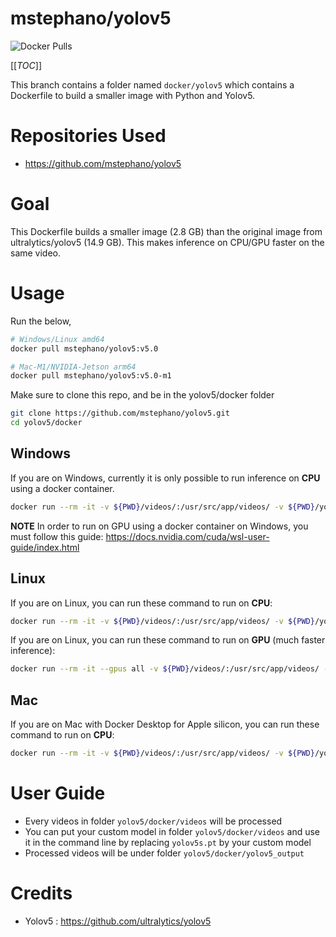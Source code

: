 # mstephano/yolov5

<img alt="Docker Pulls" src="https://img.shields.io/docker/pulls/mstephano/yolov5">

[[_TOC_]]

This branch contains a folder named `docker/yolov5` which contains a Dockerfile to build a smaller image with Python and Yolov5.

# Repositories Used
- https://github.com/mstephano/yolov5

# Goal

This Dockerfile builds a smaller image (2.8 GB) than the original image from ultralytics/yolov5 (14.9 GB). This makes inference on CPU/GPU faster on the same video.

# Usage

Run the below,

```bash
# Windows/Linux amd64
docker pull mstephano/yolov5:v5.0

# Mac-M1/NVIDIA-Jetson arm64
docker pull mstephano/yolov5:v5.0-m1
```

Make sure to clone this repo, and be in the yolov5/docker folder
```bash
git clone https://github.com/mstephano/yolov5.git
cd yolov5/docker
```

## Windows
If you are on Windows, currently it is only possible to run inference on **CPU** using a docker container.
```bash
docker run --rm -it -v ${PWD}/videos/:/usr/src/app/videos/ -v ${PWD}/yolov5_output/:/usr/src/app/runs/ mstephano/yolov5:v5.0 /bin/bash -c "python detect.py --source ./videos/ --weights ./videos/yolov5s.pt"
```
**NOTE** In order to run on GPU using a docker container on Windows, you must follow this guide: https://docs.nvidia.com/cuda/wsl-user-guide/index.html

## Linux
If you are on Linux, you can run these command to run on **CPU**:
```bash
docker run --rm -it -v ${PWD}/videos/:/usr/src/app/videos/ -v ${PWD}/yolov5_output/:/usr/src/app/runs/ mstephano/yolov5:v5.0 /bin/bash -c "python detect.py --source ./videos/ --weights ./videos/yolov5s.pt"
```

If you are on Linux, you can run these command to run on **GPU** (much faster inference):
```bash
docker run --rm -it --gpus all -v ${PWD}/videos/:/usr/src/app/videos/ -v ${PWD}/yolov5_output/:/usr/src/app/runs/ mstephano/yolov5:v5.0 /bin/bash -c "python detect.py --source ./videos/ --weights ./videos/yolov5s.pt"
```

## Mac
If you are on Mac with Docker Desktop for Apple silicon, you can run these command to run on **CPU**:
```bash
docker run --rm -it -v ${PWD}/videos/:/usr/src/app/videos/ -v ${PWD}/yolov5_output/:/usr/src/app/runs/ mstephano/yolov5:v5.0-m1 /bin/bash -c "python detect.py --source ./videos/ --weights ./videos/yolov5s.pt"
```

# User Guide
- Every videos in folder `yolov5/docker/videos` will be processed
- You can put your custom model in folder `yolov5/docker/videos` and use it in the command line by replacing `yolov5s.pt` by your custom model
- Processed videos will be under folder `yolov5/docker/yolov5_output`

# Credits
- Yolov5 : https://github.com/ultralytics/yolov5
